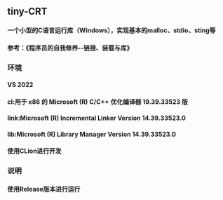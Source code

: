 ## tiny-CRT
#### 一个小型的C语言运行库（Windows），实现基本的malloc、stdio、sting等
#### 参考：《程序员的自我修养--链接、装载与库》
### 环境
#### VS 2022
#### cl:用于 x86 的 Microsoft (R) C/C++ 优化编译器 19.39.33523 版
#### link:Microsoft (R) Incremental Linker Version 14.39.33523.0
#### lib:Microsoft (R) Library Manager Version 14.39.33523.0
#### 使用CLion进行开发
### 说明
#### 使用Release版本进行运行